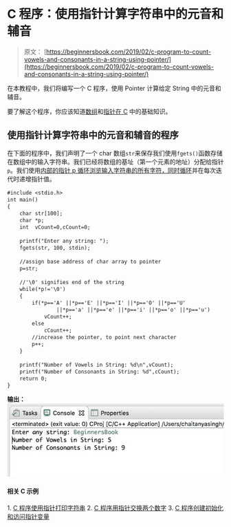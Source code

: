 # C 程序：使用指针计算字符串中的元音和辅音

> 原文： [https://beginnersbook.com/2019/02/c-program-to-count-vowels-and-consonants-in-a-string-using-pointer/](https://beginnersbook.com/2019/02/c-program-to-count-vowels-and-consonants-in-a-string-using-pointer/)

在本教程中，我们将编写一个 C 程序，使用 Pointer 计算给定 String 中的元音和辅音。

要了解这个程序，你应该知道[数组](https://beginnersbook.com/2014/01/c-arrays-example/)和[指针在 C](https://beginnersbook.com/2014/01/c-pointers/) 中的基础知识。

## 使用指针计算字符串中的元音和辅音的程序

在下面的程序中，我们声明了一个 char 数组`str`来保存我们使用`fgets()`函数存储在数组中的输入字符串。我们已经将数组的基址（第一个元素的地址）分配给指针`p`。我们使用[内部的指针 p 循环浏览输入字符串的所有字符，同时循环](https://beginnersbook.com/2014/01/c-while-loop/)并在每次迭代时递增指针值。

```
#include <stdio.h>
int main()
{
    char str[100];
    char *p;
    int  vCount=0,cCount=0;

    printf("Enter any string: ");
    fgets(str, 100, stdin);

    //assign base address of char array to pointer
    p=str;

    //'\0' signifies end of the string
    while(*p!='\0')
    {
        if(*p=='A' ||*p=='E' ||*p=='I' ||*p=='O' ||*p=='U'
        		||*p=='a' ||*p=='e' ||*p=='i' ||*p=='o' ||*p=='u')
            vCount++;
        else
            cCount++;
        //increase the pointer, to point next character
        p++;
    }

    printf("Number of Vowels in String: %d\n",vCount);
    printf("Number of Consonants in String: %d",cCount);
    return 0;
}

```

**输出：**
![C Program to Count Vowels and Consonants in a String using Pointer](img/a3bce1c49a917e43c554398455ac1358.jpg)

#### 相关 C 示例

1\. [C 程序使用指针打印字符串](https://beginnersbook.com/2019/02/c-program-to-print-string-using-pointer/)
2\. [C 程序用指针交换两个数字](https://beginnersbook.com/2019/02/c-program-to-swap-two-numbers-using-pointers/)
3\. [C 程序创建初始化和访问指针变量](https://beginnersbook.com/2019/02/c-program-to-create-initialize-and-access-a-pointer-variable/)